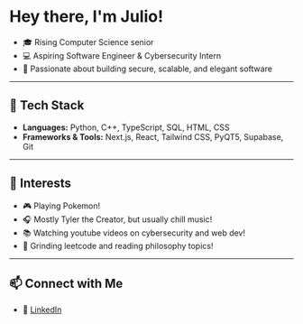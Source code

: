 # Hey there, I'm Julio!

- 🎓 Rising Computer Science senior 
- 💻 Aspiring Software Engineer & Cybersecurity Intern  
- 🚀 Passionate about building secure, scalable, and elegant software  

---

## 🧰 Tech Stack

- **Languages:** Python, C++, TypeScript, SQL, HTML, CSS  
- **Frameworks & Tools:** Next.js, React, Tailwind CSS, PyQT5, Supabase, Git  

---

## 🎯 Interests

- 🎮 Playing Pokemon! 
- 🎧 Mostly Tyler the Creator, but usually chill music! 
- 📚 Watching youtube videos on cybersecurity and web dev!
- 🧠 Grinding leetcode and reading philosophy topics!  

---

## 📫 Connect with Me

- 🔗 [LinkedIn](https://www.linkedin.com/in/julio-cuello-s/)  
